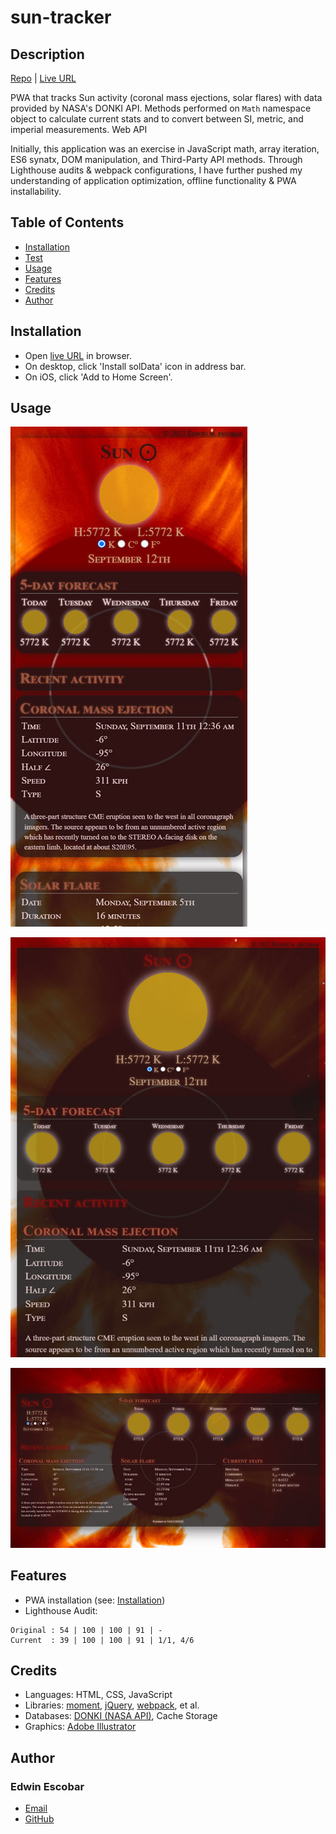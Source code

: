 
# sun-tracker

## Description
[Repo](https://github.com/escowin/sun-tracker) |
[Live URL](https://escowin.github.io/sun-tracker)
    
PWA that tracks Sun activity (coronal mass ejections, solar flares) with data provided by NASA's DONKI API. Methods performed on `Math` namespace object to calculate current stats and to convert between SI, metric, and imperial measurements. Web API

Initially, this application was an exercise in JavaScript math, array iteration, ES6 synatx, DOM manipulation, and Third-Party API methods. Through Lighthouse audits & webpack configurations, I have further pushed my understanding of application optimization, offline functionality & PWA installability.

## Table of Contents
- [Installation](#installation)
- [Test](#test)
- [Usage](#usage)
- [Features](#features)
- [Credits](#credits)
- [Author](#author)

## Installation
- Open [live URL](https://escowin.github.io/sun-tracker) in browser. 
- On desktop, click 'Install solData' icon in address bar.
- On iOS, click 'Add to Home Screen'.

## Usage

![mobile](./assets/images/screenshots/sun-tracker-sm.jpg)

![tablet](./assets/images/screenshots/sun-tracker-md.jpg)

![desktop](./assets/images/screenshots/sun-tracker-lg.jpg)

## Features
- PWA installation (see: [Installation](#installation))
- Lighthouse Audit: 
``````
Original : 54 | 100 | 100 | 91 | -
Current  : 39 | 100 | 100 | 91 | 1/1, 4/6
``````

## Credits
- Languages: HTML, CSS, JavaScript
- Libraries: [moment](https://github.com/moment/moment), [jQuery](https://api.jquery.com/), [webpack](https://github.com/webpack/webpack), et al.
- Databases: [DONKI (NASA API)](https://ccmc.gsfc.nasa.gov/tools/DONKI/), Cache Storage
- Graphics: [Adobe Illustrator](https://www.adobe.com/products/illustrator.html)

## Author
### Edwin Escobar
- [Email](mailto:edwin@escowinart.com)
- [GitHub](https://github.com/escowin)

